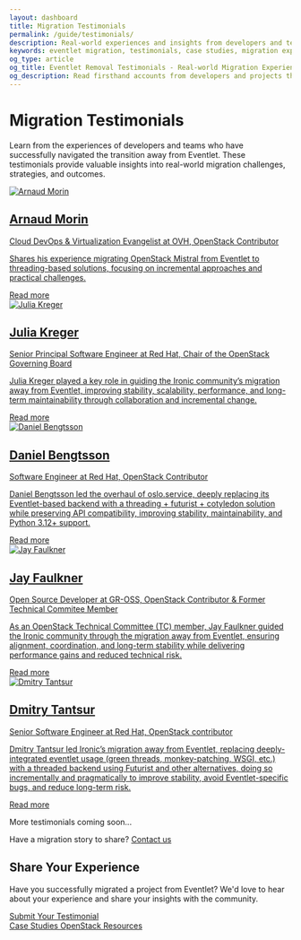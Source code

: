 ```yaml
---
layout: dashboard
title: Migration Testimonials
permalink: /guide/testimonials/
description: Real-world experiences and insights from developers and teams who have successfully migrated away from Eventlet to modern alternatives.
keywords: eventlet migration, testimonials, case studies, migration experiences, eventlet removal stories, success stories
og_type: article
og_title: Eventlet Removal Testimonials - Real-world Migration Experiences
og_description: Read firsthand accounts from developers and projects that have successfully migrated from Eventlet to modern asynchronous alternatives.
---
```


<h1 class="text-4xl font-bold mb-8">Migration Testimonials</h1>

<p class="mt-6 text-xl">Learn from the experiences of developers and teams who have successfully navigated the transition away from Eventlet. These testimonials provide valuable insights into real-world migration challenges, strategies, and outcomes.</p>

<div class="mt-10 grid grid-cols-1 md:grid-cols-2 gap-8">
  <a href="{{ site.baseurl }}{% link guide/testimonials/arnaud-morin.md %}" class="block bg-gray-800 bg-opacity-70 p-6 rounded-lg hover:bg-gray-700 hover:bg-opacity-70 transition-all hover:scale-105">
    <div class="flex items-center mb-4">
      <img src="{{ site.baseurl }}/images/testimonials/arnaud-morin.jpg" alt="Arnaud Morin" class="w-16 h-16 rounded-full mr-4 object-cover border-2 border-cyan-400">
      <div>
        <h2 class="text-2xl font-bold">Arnaud Morin</h2>
        <p class="text-gray-300">Cloud DevOps & Virtualization Evangelist at OVH, OpenStack Contributor</p>
      </div>
    </div>
    <p class="text-xl">Shares his experience migrating OpenStack Mistral from Eventlet to threading-based solutions, focusing on incremental approaches and practical challenges.</p>
    <div class="mt-4 text-cyan-400 flex items-center">
      Read more <i class="fas fa-arrow-right ml-2"></i>
    </div>
  </a>
  <a href="{{ site.baseurl }}{% link guide/testimonials/julia-kreger.md %}" class="block bg-gray-800 bg-opacity-70 p-6 rounded-lg hover:bg-gray-700 hover:bg-opacity-70 transition-all hover:scale-105">
    <div class="flex items-center mb-4">
      <img src="{{ site.baseurl }}/images/testimonials/julia-kreger.jpg" alt="Julia Kreger" class="w-16 h-16 rounded-full mr-4 object-cover border-2 border-cyan-400">
      <div>
        <h2 class="text-2xl font-bold">Julia Kreger</h2>
        <p class="text-gray-300">Senior Principal Software Engineer at Red Hat, Chair of the OpenStack Governing Board</p>
      </div>
    </div>
    <p class="text-xl">Julia Kreger played a key role in guiding the Ironic community’s migration away from Eventlet, improving stability, scalability, performance, and long-term maintainability through collaboration and incremental change.</p>
    <div class="mt-4 text-cyan-400 flex items-center">
      Read more <i class="fas fa-arrow-right ml-2"></i>
    </div>
  </a>
  <a href="{{ site.baseurl }}{% link guide/testimonials/daniel-bengtsson.md %}" class="block bg-gray-800 bg-opacity-70 p-6 rounded-lg hover:bg-gray-700 hover:bg-opacity-70 transition-all hover:scale-105">
    <div class="flex items-center mb-4">
      <img src="{{ site.baseurl }}/images/testimonials/daniel-bengtsson.png" alt="Daniel Bengtsson" class="w-16 h-16 rounded-full mr-4 object-cover border-2 border-cyan-400">
      <div>
        <h2 class="text-2xl font-bold">Daniel Bengtsson</h2>
        <p class="text-gray-300">Software Engineer at Red Hat, OpenStack Contributor</p>
      </div>
    </div>
    <p class="text-xl">Daniel Bengtsson led the overhaul of oslo.service, deeply replacing its Eventlet-based backend with a threading + futurist + cotyledon solution while preserving API compatibility, improving stability, maintainability, and Python 3.12+ support.</p>
    <div class="mt-4 text-cyan-400 flex items-center">
      Read more <i class="fas fa-arrow-right ml-2"></i>
    </div>
  </a>
  <a href="{{ site.baseurl }}{% link guide/testimonials/jay-faulkner.md %}" class="block bg-gray-800 bg-opacity-70 p-6 rounded-lg hover:bg-gray-700 hover:bg-opacity-70 transition-all hover:scale-105">
    <div class="flex items-center mb-4">
      <img src="{{ site.baseurl }}/images/testimonials/jay-faulkner.jpg" alt="Jay Faulkner" class="w-16 h-16 rounded-full mr-4 object-cover border-2 border-cyan-400">
      <div>
        <h2 class="text-2xl font-bold">Jay Faulkner</h2>
        <p class="text-gray-300">Open Source Developer at GR-OSS, OpenStack Contributor & Former Technical Commitee Member</p>
      </div>
    </div>
    <p class="text-xl">As an OpenStack Technical Committee (TC) member, Jay Faulkner guided the Ironic community through the migration away from Eventlet, ensuring alignment, coordination, and long-term stability while delivering performance gains and reduced technical risk.</p>
    <div class="mt-4 text-cyan-400 flex items-center">
      Read more <i class="fas fa-arrow-right ml-2"></i>
    </div>
  </a>
  <a href="{{ site.baseurl }}{% link guide/testimonials/dmitry-tantsur.md %}" class="block bg-gray-800 bg-opacity-70 p-6 rounded-lg hover:bg-gray-700 hover:bg-opacity-70 transition-all hover:scale-105">
    <div class="flex items-center mb-4">
      <img src="{{ site.baseurl }}/images/testimonials/dmitry-tantsur.jpg" alt="Dmitry Tantsur" class="w-16 h-16 rounded-full mr-4 object-cover border-2 border-cyan-400">
      <div>
        <h2 class="text-2xl font-bold">Dmitry Tantsur</h2>
        <p class="text-gray-300">Senior Software Engineer at Red Hat, OpenStack contributor</p>
      </div>
    </div>
    <p class="text-xl">Dmitry Tantsur led Ironic’s migration away from Eventlet, replacing deeply-integrated eventlet usage (green threads, monkey-patching, WSGI, etc.) with a threaded backend using Futurist and other alternatives, doing so incrementally and pragmatically to improve stability, avoid Eventlet-specific bugs, and reduce long-term risk.</p>
    <div class="mt-4 text-cyan-400 flex items-center">
      Read more <i class="fas fa-arrow-right ml-2"></i>
    </div>
  </a>
  
  <!-- Placeholder for future testimonials -->
  <div class="bg-gray-800 bg-opacity-40 p-6 rounded-lg border border-dashed border-gray-600 flex items-center justify-center">
    <div class="text-center">
      <div class="text-5xl text-gray-600 mb-4">
        <i class="fas fa-user-plus"></i>
      </div>
      <p class="text-xl text-gray-400">More testimonials coming soon...</p>
      <p class="mt-2 text-gray-500">Have a migration story to share? <a href="{{ site.github_repo }}" class="text-cyan-400 hover:underline">Contact us</a></p>
    </div>
  </div>
</div>

<div class="mt-16">
  <h2 class="text-3xl font-bold mb-6">Share Your Experience</h2>
  <p class="text-xl">Have you successfully migrated a project from Eventlet? We'd love to hear about your experience and share your insights with the community.</p>
  
  <div class="mt-6">
    <a href="{{ site.github_repo }}" class="inline-block bg-gradient-to-r from-cyan-500 to-blue-600 text-white font-semibold py-3 px-8 rounded-lg hover:scale-105 transition-transform" target="_blank">
      Submit Your Testimonial
    </a>
  </div>
</div>

<div class="mt-10 flex justify-between">
    <a href="{{ site.baseurl }}{% link guide/studies.md %}" class="inline-block bg-gradient-to-r from-yellow-400 to-yellow-600 text-gray-900 font-semibold py-3 px-8 rounded hover:scale-105 transition-transform">
        <i class="fas fa-arrow-left mr-2"></i>Case Studies
    </a>
    <a href="{{ site.baseurl }}{% link guide/openstack.md %}" class="inline-block bg-gradient-to-r from-cyan-400 to-blue-600 text-gray-900 font-semibold py-3 px-8 rounded hover:scale-105 transition-transform">
        OpenStack Resources<i class="fas fa-arrow-right ml-2"></i>
    </a>
</div>
